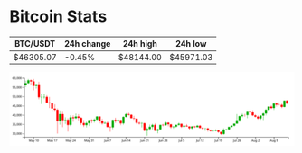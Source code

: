 # Bitcoin Stats

BTC/USDT|24h change|24h high|24h low|
|---|---|---|---|
|$46305.07|-0.45%|$48144.00|$45971.03|

<img src="./chart.svg">
